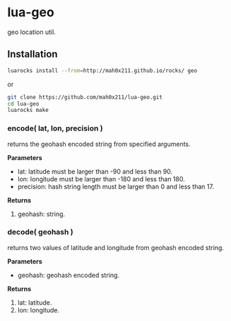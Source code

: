 # lua-geo

geo location util.

## Installation

```sh
luarocks install --from=http://mah0x211.github.io/rocks/ geo
```

or 

```sh
git clone https://github.com/mah0x211/lua-geo.git
cd lua-geo
luarocks make
```


### encode( lat, lon, precision )

returns the geohash encoded string from specified arguments.

**Parameters**

- lat: latitude must be larger than -90  and less than 90.
- lon: longitude must be larger than -180 and less than 180.
- precision: hash string length must be larger than 0 and less than 17.

**Returns**

1. geohash: string.


### decode( geohash )

returns two values of latitude and longitude from geohash encoded string.

**Parameters**

- geohash: geohash encoded string.

**Returns**

1. lat: latitude.
2. lon: longitude.

